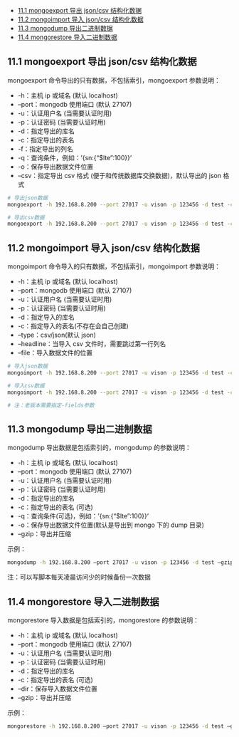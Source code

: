 - [11.1 mongoexport 导出 json/csv 结构化数据](#111-mongoexport-导出-jsoncsv-结构化数据)
- [11.2 mongoimport 导入 json/csv 结构化数据](#112-mongoimport-导入-jsoncsv-结构化数据)
- [11.3 mongodump 导出二进制数据](#113-mongodump-导出二进制数据)
- [11.4 mongorestore 导入二进制数据](#114-mongorestore-导入二进制数据)

## 11.1 mongoexport 导出 json/csv 结构化数据

mongoexport 命令导出的只有数据，不包括索引，mongoexport 参数说明：

- -h：主机 ip 或域名 (默认 localhost)
- –port：mongodb 使用端口 (默认 27107)
- -u：认证用户名 (当需要认证时用)
- -p：认证密码 (当需要认证时用)
- -d：指定导出的库名
- -c：指定导出的表名
- -f：指定导出的列名
- -q：查询条件，例如：’{sn:{“$lte”:100}}’
- -o：保存导出数据文件位置
- –csv：指定导出 csv 格式 (便于和传统数据库交换数据)，默认导出的 json 格式

```bash
# 导出json数据
mongoexport -h 192.168.8.200 --port 27017 -u vison -p 123456 -d test -c stu -f sn,name,email -q '{sn:{"$lte":100}}' -o /home/vison/src/test.stu.json

# 导出csv数据
mongoexport -h 192.168.8.200 --port 27017 -u vison -p 123456 -d test -c stu -f sn,name,email -q '{sn:{"$lte":100}}' --csv -o /home/vison/src/test.stu.csv
```

## 11.2 mongoimport 导入 json/csv 结构化数据

mongoimport 命令导入的只有数据，不包括索引，mongoimport 参数说明：

- -h：主机 ip 或域名 (默认 localhost)
- –port：mongodb 使用端口 (默认 27107)
- -u：认证用户名 (当需要认证时用)
- -p：认证密码 (当需要认证时用)
- -d：指定导入的库名
- -c：指定导入的表名(不存在会自己创建)
- –type：csv/json(默认 json)
- –headline：当导入 csv 文件时，需要跳过第一行列名
- –file：导入数据文件的位置

```bash
# 导入json数据
mongoimport -h 192.168.8.200 --port 27017 -u vison -p 123456 -d test -c stu_json --type json --file /home/vison/src/test.stu.json

# 导入csv数据
mongoimport -h 192.168.8.200 --port 27017 -u vison -p 123456 -d test -c stu_csv --type csv --headerline --file /home/vison/src/test.stu.csv

# 注：老版本需要指定-fields参数
```

## 11.3 mongodump 导出二进制数据

mongodump 导出数据是包括索引的，mongodump 的参数说明：

- -h：主机 ip 或域名 (默认 localhost)
- –port：mongodb 使用端口 (默认 27107)
- -u：认证用户名 (当需要认证时用)
- -p：认证密码 (当需要认证时用)
- -d：指定导出的库名
- -c：指定导出的表名 (可选)
- -q：查询条件(可选)，例如：’{sn:{“$lte”:100}}’
- -o：保存导出数据文件位置(默认是导出到 mongo 下的 dump 目录)
- –gzip：导出并压缩

示例：

```bash
mongodump -h 192.168.8.200 –port 27017 -u vison -p 123456 -d test –gzip -o /home/vison/src/mongoDump
```

注：可以写脚本每天凌晨访问少的时候备份一次数据

## 11.4 mongorestore 导入二进制数据

mongorestore 导入数据是包括索引的，mongorestore 的参数说明：

- -h：主机 ip 或域名 (默认 localhost)
- –port：mongodb 使用端口 (默认 27107)
- -u：认证用户名 (当需要认证时用)
- -p：认证密码 (当需要认证时用)
- -d：指定导出的库名
- -c：指定导出的表名 (可选)
- –dir：保存导入数据文件位置
- –gzip：导出并压缩

示例：

```bash
mongorestore -h 192.168.8.200 –port 27017 -u vison -p 123456 -d test –gzip –dir /home/vison/src/mongoDump/test
```
